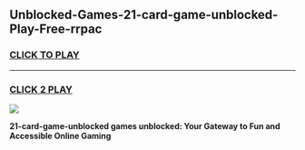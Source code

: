 
## Unblocked-Games-21-card-game-unblocked-Play-Free-rrpac
<h3>
<a href="https://premium76.site?title=21-card-game-unblocked&ref=19M">CLICK TO PLAY</a></h3>
<hr>

<h3>
<a href="https://premium76.site?title=21-card-game-unblocked&ref=19M">CLICK 2 PLAY</a>
  
</h3>

<a href="https://premium76.site?title=21-card-game-unblocked&ref=19M"><img src="https://clearcache.store/games.png"></a>


**21-card-game-unblocked games unblocked: Your Gateway to Fun and Accessible Online Gaming**
